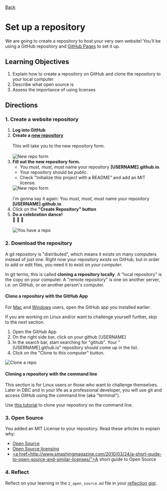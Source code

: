 [Back](README.md)

# Set up a repository

We are going to create a repository to host your very own website! You'll be using a GitHub repository and <a href="http://pages.github.com/" target="_blank">GitHub Pages</a> to set it up.

## Learning Objectives

1. Explain how to create a repository on GitHub and clone the repository to your local computer
2. Describe what open source is
3. Assess the importance of using licenses 


## Directions


### 1. Create a website repository


1. **Log into GitHub**
2. **Create a <a href="https://github.com/new" target="_blank"> new repository</a>**<br /><br />This will take you to the new repository form.<br /><br />![New repo form](https://raw.github.com/Devbootcamp/phase_0_unit_1/master/week_1/1_Get_Started/imgs/github-repo-1.jpg)
3. **Fill out the new repository form.** <ul><li>You *must, must, must* name your repository **[USERNAME].github.io**.</li><li>Your repository should be *public*.  </li><li>Check "Initialize this project with a README" and add an MIT license. </li></ul>![New repo form](https://raw.github.com/Devbootcamp/phase_0_unit_1/master/week_1/1_Get_Started/imgs/github-repo-2.jpg)<br /><br />I'm gonna say it again: You *must, must, must* name your repository **[USERNAME].github.io**.
4. Click on the **"Create Repository" button**
4. **Do a celebration dance!** <br />:dancers: :tada: :dancer: <br /><br />![You have a repo](https://raw.github.com/Devbootcamp/phase_0_unit_1/master/week_1/1_Get_Started/imgs/github-repo3.jpg)



### 2. Download the repository

A git repository is "distributed", which means it exists on many computers instead of just one.  Right now your repository exists on GitHub, but in order to add or edit files, you need it to exist on *your computer*.

In git terms, this is called **cloning a repository locally**. A "local repository" is the copy on your computer. A "remote repository" is one on another server, i.e. on GitHub, or on another person's computer.  

#### Clone a repository with the GitHub App

For <a href="http://mac.github.com/" target="_blank">Mac</a> and <a href="http://windows.github.com/" target="_blank">Windows</a> users, open the GitHub app you installed earlier.

If you are working on Linux and/or want to challenge yourself further, skip to the next section.

1. Open the GitHub App
2. On the right side bar, click on your github [USERNAME]
3. In the search bar, start searching for "github".  Your "[USERNAME].github.io" repository should come up in the list.
4. Click on the "Clone to this computer" button.

![Clone a repo](https://raw.github.com/Devbootcamp/phase_0_unit_1/master/week_1/1_Get_Started/imgs/github-app-1_clone.jpg)


#### Cloning a repository with the command line

This section is for Linux users or those who want to challenge themselves.  Later in DBC and in your life as a professional developer, you will use git and access GitHub using the command line (aka "terminal").

Use <a href="git_clone.md" target="_blank">this tutorial</a> to clone your repository on the command line.

### 3. Open Source

You added an MIT License to your repository.  Read these articles to explain why:
* <a href = "http://skillcrush.com/2012/08/29/open-source-software/" target="_blank">Open Source</a> 
* <a href="http://www.slideshare.net/CodeMontage/writespeakcode-open-source-licenses" target="_blank">Open Source licensing 
* <a href=http://www.smashingmagazine.com/2010/03/24/a-short-guide-to-open-source-and-similar-licenses/">A short guide to Open Source</a>

### 4. Reflect

Reflect on your learning in the `2_open_source.md` file in your <a href="https://gist.github.com" target="_blank">reflection gist</a>.
